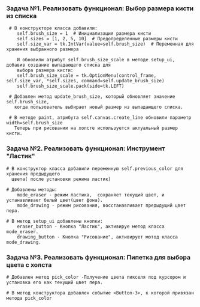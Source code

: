 ###  Задача №1. Реализовать функционал: Выбор размера кисти из списка

     # В конструкторе класса добавили:
        self.brush_size = 1  # Инициализация размера кисти
        self.sizes = [1, 2, 5, 10]  # Предопределенные размеры кисти
        self.size_var = tk.IntVar(value=self.brush_size)  # Переменная для хранения выбранного размера
        
        И обновили атрибут self.brush_size_scale в методе setup_ui, добавив создание выпадающего списка для 
        выбора размера кисти:
        self.brush_size_scale = tk.OptionMenu(control_frame, self.size_var, *self.sizes, command=self.update_brush_size)
        self.brush_size_scale.pack(side=tk.LEFT)

     # Добавлен метод update_brush_size, который обновляет значение self.brush_size, 
       когда пользователь выбирает новый размер из выпадающего списка.

     # В методе paint, атрибута self.canvas.create_line обновили параметр width=self.brush_size
       Теперь при рисовании на холсте используется актуальный размер кисти.


###  Задача №2. Реализовать функционал: Инструмент "Ластик"
    # В конструктор класса добавили переменную self.previous_color для хранения предыдущего 
      цвета( после установки режима ластик)
    
    # Добавлены методы:
        mode_eraser - режим ластика,  сохраняет текущий цвет, и устанавливает белый цвет(цвет фона).
        mode_drawing - режим рисования, восстанавливает предыдущий цвет пера.

    # В метод setup_ui добавлены кнопки:
        eraser_button - Кнопка "Ластик", активируе метод класса mode_eraser.
        drawing_button - Кнопка "Рисование", активирует мотод класса mode_drawing.

### Задача №3. Реализовать функционал: Пипетка для выбора цвета с холста
    # Добавлен метод pick_color -Получение цвета пикселя под курсором и установка его как текущий цвет пера.

    # В метод конструктора добавлен событие <Button-3>, к которой привязан метода pick_color